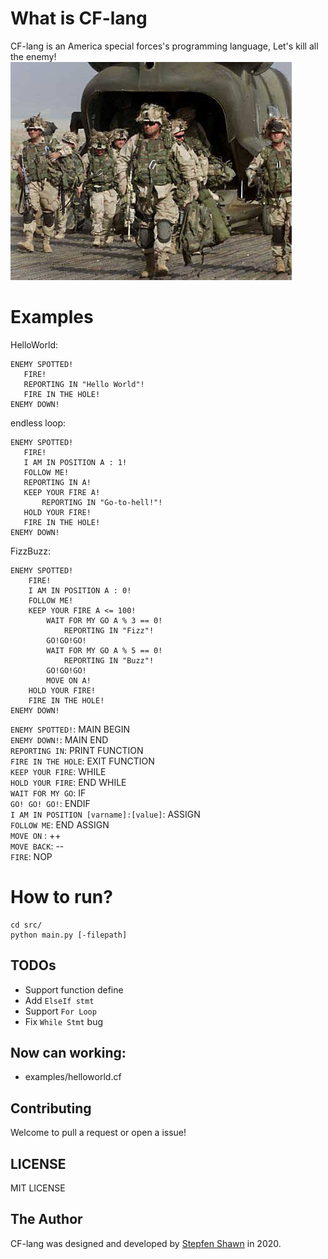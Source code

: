 # What is CF-lang
CF-lang is an America special forces's programming language, Let's kill all the enemy!    
![image](img/special-forces.jpg)  
# Examples
HelloWorld:
```
ENEMY SPOTTED!
   FIRE!
   REPORTING IN "Hello World"!
   FIRE IN THE HOLE!
ENEMY DOWN!
```
  
endless loop:
```
ENEMY SPOTTED!
   FIRE!
   I AM IN POSITION A : 1!
   FOLLOW ME!
   REPORTING IN A!
   KEEP YOUR FIRE A!
       REPORTING IN "Go-to-hell!"!
   HOLD YOUR FIRE!
   FIRE IN THE HOLE!
ENEMY DOWN!
```
FizzBuzz:
```
ENEMY SPOTTED!
    FIRE!
    I AM IN POSITION A : 0!
    FOLLOW ME!
    KEEP YOUR FIRE A <= 100!
        WAIT FOR MY GO A % 3 == 0!
            REPORTING IN "Fizz"!
        GO!GO!GO!
        WAIT FOR MY GO A % 5 == 0!
            REPORTING IN "Buzz"!
        GO!GO!GO!
        MOVE ON A!
    HOLD YOUR FIRE!
    FIRE IN THE HOLE!
ENEMY DOWN!
```
  

`ENEMY SPOTTED!`: MAIN BEGIN  
`ENEMY DOWN!`:  MAIN END  
`REPORTING IN`: PRINT FUNCTION  
`FIRE IN THE HOLE`: EXIT FUNCTION  
`KEEP YOUR FIRE`: WHILE  
`HOLD YOUR FIRE`: END WHILE  
`WAIT FOR MY GO`: IF  
`GO! GO! GO!`: ENDIF  
`I AM IN POSITION [varname]:[value]`: ASSIGN  
`FOLLOW ME`: END ASSIGN  
`MOVE ON` : ++  
`MOVE BACK`: --  
`FIRE`: NOP

# How to run?
```
cd src/
python main.py [-filepath]
```

## TODOs
* Support function define
* Add `ElseIf stmt`
* Support `For Loop`
* Fix `While Stmt` bug

## Now can working:
* examples/helloworld.cf

## Contributing
Welcome to pull a request or open a issue!

## LICENSE
MIT LICENSE

## The Author
CF-lang was designed and developed by [Stepfen Shawn](https://github.com/StepfenShawn) in 2020.